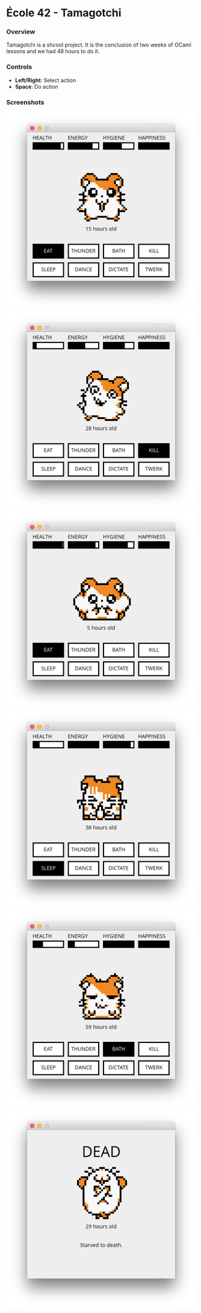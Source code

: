# École 42 - Tamagotchi

### Overview
Tamagotchi is a shcool project. It is the conclusion of two weeks of OCaml lessons and we had 48 hours to do it.

### Controls
* **Left/Right**: Select action
* **Space**: Do action

### Screenshots
![Screenshot](screenshots/screenshot0.png?raw=true)
![Screenshot](screenshots/screenshot1.png?raw=true)
![Screenshot](screenshots/screenshot2.png?raw=true)
![Screenshot](screenshots/screenshot3.png?raw=true)
![Screenshot](screenshots/screenshot4.png?raw=true)
![Screenshot](screenshots/screenshot5.png?raw=true)
